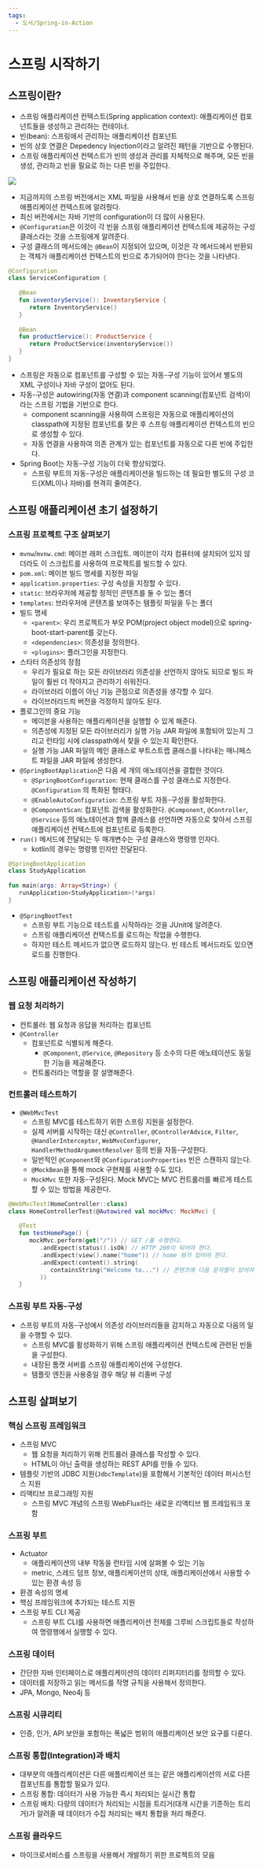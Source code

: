 ```yaml
---
tags:
  - 도서/Spring-in-Action
---
```


# 스프링 시작하기

## 스프링이란?

- 스프링 애플리케이션 컨텍스트(Spring application context): 애플리케이션 컴포넌트들을 생성하고 관리하는 컨테이너.
- 빈(bean): 스프링에서 관리하는 애플리케이션 컴포넌트
- 빈의 상호 연결은 Depedency Injection이라고 알려진 패턴을 기반으로 수행된다.
- 스프링 애플리케이션 컨텍스트가 빈의 생성과 관리를 자체적으로 해주며, 모든 빈을 생성, 관리하고 빈을 필요로 하는 다른 빈을 주입한다.

![](assets/Pasted%20image%2020230306221841.png)

- 지금까지의 스프링 버전에서는 XML 파일을 사용해서 빈을 상호 연결하도록 스프링 애플리케이션 컨텍스트에 알려줬다.
- 최신 버전에서는 자바 기반의 configuration이 더 많이 사용된다.
- `@Configuration`은 이것이 각 빈을 스프링 애플리케이션 컨텍스트에 제공하는 구성 클래스라는 것을 스프링에게 알려준다.
- 구성 클래스의 메서드에는 `@Bean`이 지정되어 있으며, 이것은 각 메서드에서 반환되는 객체가 애플리케이션 컨텍스트의 빈으로 추가되어야 한다는 것을 나타낸다.

```kotlin
@Configuration  
class ServiceConfiguration {  
  
   @Bean  
   fun inventoryService(): InventoryService {  
      return InventoryService()  
   }  
     
   @Bean  
   fun productService(): ProductService {  
      return ProductService(inventoryService())  
   }  
}
```

- 스프링은 자동으로 컴포넌트를 구성할 수 있는 자동-구성 기능이 있어서 별도의 XML 구성이나 자바 구성이 없어도 된다.
- 자동-구성은 autowiring(자동 연결)과 component scanning(컴포넌트 검색)이라는 스프링 기법을 기반으로 한다.
	- component scanning을 사용하여 스프링은 자동으로 애플리케이션의 classpath에 지정된 컴포넌트를 찾은 후 스프링 애플리케이션 컨텍스트의 빈으로 생성할 수 있다.
	- 자동 연결을 사용하여 의존 관계가 있는 컴포넌트를 자동으로 다른 빈에 주입한다.
- Spring Boot는 자동-구성 기능이 더욱 향상되었다.
	- 스프링 부트의 자동-구성은 애플리케이션을 빌드하는 데 필요한 별도의 구성 코드(XML이나 자바)를 현격히 줄여준다.

## 스프링 애플리케이션 초기 설정하기

### 스프링 프로젝트 구조 살펴보기

- `mvnw`/`mvnw.cmd`: 메이븐 래퍼 스크립트. 메이븐이 각자 컴퓨터에 설치되어 있지 않더라도 이 스크립트를 사용하여 프로젝트를 빌드할 수 있다.
- `pom.xml`: 메이븐 빌드 명세를 지정한 파일
- `application.properties`: 구성 속성을 지정할 수 있다.
- `static`: 브라우저에 제공할 정적인 콘텐츠를 둘 수 있는 폴더
- `templates`: 브라우저에 콘텐츠를 보여주는 템플릿 파일을 두는 폴더
- 빌드 명세
	- `<parent>`: 우리 프로젝트가 부모 POM(project object model)으로 spring-boot-start-parent를 갖는다.
	- `<dependencies>`: 의존성을 정의한다.
	- `<plugins>`: 플러그인을 지정한다.
- 스타터 의존성의 장점
	- 우리가 필요로 하는 모든 라이브러리 의존성을 선언하지 않아도 되므로 빌드 파일이 훨씬 더 작아지고 관리하기 쉬워진다.
	- 라이브러리 이름이 아닌 기능 관점으로 의존성을 생각할 수 있다.
	- 라이브러리드릐 버전을 걱정하지 않아도 된다.
- 플로그인의 중요 기능
	- 메이븐을 사용하는 애플리케이션을 실행할 수 있게 해준다.
	- 의존성에 지정된 모든 라이브러리가 실행 가능 JAR 파일에 포함되어 있는지 그리고 런타임 시에 classpath에서 찾을 수 있는지 확인한다.
	- 실행 가능 JAR 파일의 메인 클래스로 부트스트랩 클래스를 나타내는 매니페스트 파일을 JAR 파일에 생성한다.
- `@SpringBootApplication`은 다음 세 개의 애노테이션을 결합한 것이다.
	- `@SpringBootConfiguration`: 현재 클래스를 구성 클래스로 지정한다. `@Configuration` 의 특화된 형태다.
	- `@EnableAutoConfiguration`: 스프링 부트 자동-구성을 활성화한다.
	- `@ComponentScan`: 컴포넌트 검색을 활성화한다. `@Component`, `@Controller`, `@Service` 등의 애노테이션과 함께 클래스를 선언하면 자동으로 찾아서 스프링 애플리케이션 컨텍스트에 컴포넌트로 등록한다.
- `run()` 메서드에 전달되는 두 매개변수는 구성 클래스와 명령행 인자다.
	- kotlin의 경우는 명령행 인자만 전달된다.

```kotlin
@SpringBootApplication  
class StudyApplication  
  
fun main(args: Array<String>) {  
   runApplication<StudyApplication>(*args)  
}
```

- `@SpringBootTest`
	- 스프링 부트 기능으로 테스트를 시작하라는 것을 JUnit에 알려준다.
	- 스프링 애플리케이션 컨텍스트를 로드하는 작업을 수행한다. 
	- 하지만 테스트 메서드가 없으면 로드하지 않는다. 빈 테스트 메서드라도 있으면 로드를 진행한다.

## 스프링 애플리케이션 작성하기

### 웹 요청 처리하기

- 컨트롤러: 웹 요청과 응답을 처리하는 컴포넌트
- `@Controller`
	- 컴포넌트로 식별되게 해준다.
		- `@Component`, `@Service`, `@Repository` 등 소수의 다른 애노테이션도 동일한 기능을 제공해준다.
	- 컨트롤러라는 역할을 잘 설명해준다.

### 컨트롤러 테스트하기

- `@WebMvcTest`
	- 스프링 MVC를 테스트하기 위한 스프링 지원을 설정한다.
	- 실제 서버를 시작하는 대신 `@Controller`, `@ControllerAdvice`, `Filter`, `@HandlerInterceptor`, `WebMvcConfigurer`, `HandlerMethodArgumentResolver` 등의 빈을 자동-구성한다. 
	- 일반적인 `@Conponent`와 `@ConfigurationProperties` 빈은 스캔하지 않는다.
	- `@MockBean`을 통해 mock 구현체를 사용할 수도 있다.
	- `MockMvc` 또한 자동-구성된다. Mock MVC는 MVC 컨트롤러를 빠르게 테스트할 수 있는 방법을 제공한다.

```kotlin
@WebMvcTest(HomeController::class)  
class HomeControllerTest(@Autowired val mockMvc: MockMvc) {  
  
   @Test  
   fun testHomePage() {  
      mockMvc.perform(get("/")) // GET /를 수행한다.
         .andExpect(status().isOk) // HTTP 200이 되어야 한다.
         .andExpect(view().name("home")) // home 뷰가 있어야 한다.
         .andExpect(content().string(
            containsString("Welcome to...") // 콘텐츠에 다음 문자열이 있어야 한다.
         ))  
   }
```

### 스프링 부트 자동-구성
- 스프링 부트의 자동-구성에서 의존성 라이브러리들을 감지하고 자동으로 다음의 일을 수행할 수 있다.
	- 스프링 MVC를 활성화하기 위해 스프링 애플리케이션 컨텍스트에 관련된 빈들을 구성한다.
	- 내장된 톰캣 서버를 스프링 애플리케이션에 구성한다.
	- 템플릿 엔진을 사용중일 경우 해당 뷰 리졸버 구성

## 스프링 살펴보기

### 핵심 스프링 프레임워크

- 스프링 MVC
	- 웹 요청을 처리하기 위해 컨트롤러 클래스를 작성할 수 있다.
	- HTML이 아닌 출력을 생성하는 REST API를 만들 수 있다.
- 템플릿 기반의 JDBC 지원(`JdbcTemplate`)을 포함해서 기본적인 데이터 퍼시스턴스 지원
- 리액티브 프로그래밍 지원
	- 스프링 MVC 개념의 스프링 WebFlux라는 새로운 리액티브 웹 프레임워크 포함

### 스프링 부트

- Actuator
	- 애플리케이션의 내부 작동을 런타임 시에 살펴볼 수 있는 기능
	- metric, 스레드 덤프 정보, 애플리케이션의 상태, 애플리케이션에서 사용할 수 있는 환경 속성 등
- 환경 속성의 명세
- 핵심 프레임워크에 추가되는 테스트 지원
- 스프링 부트 CLI 제공
	- 스프링 부트 CLI를 사용하면 애플리케이션 전체를 그루비 스크립트들로 작성하여 명령행에서 실행할 수 있다.

### 스프링 데이터

- 간단한 자바 인터페이스로 애플리케이션의 데이터 리퍼지터리를 정의할 수 있다.
- 데이터를 저장하고 읽는 메서드를 작명 규칙을 사용해서 정의한다.
- JPA, Mongo, Neo4j 등

### 스프링 시큐리티

- 인증, 인가, API 보안을 포함하는 폭넓은 범위의 애플리케이션 보안 요구를 다룬다.

### 스프링 통합(Integration)과 배치

- 대부분의 애플리케이션은 다른 애플리케이션 또는 같은 애플리케이션의 서로 다른 컴포넌트를 통합할 필요가 있다.
- 스프링 통합: 데이터가 사용 가능한 즉시 처리되는 실시간 통합
- 스프링 배치: 다량의 데이터가 처리되는 시점을 트리거(대개 시간을 기준하는 트리거)가 알려줄 때 데이터가 수집 처리되는 배치 통합을 처리 해준다.

### 스프링 클라우드

- 마이크로서비스를 스프링을 사용해서 개발하기 위한 프로젝트의 모음